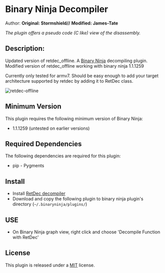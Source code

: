 # Binary Ninja Decompiler
Author: **Original: Stormshield//** **Modified: James-Tate**

_The plugin offers a pseudo code (C like) view of the disassembly._

## Description:

Updated version of retdec_offline. A [Binary Ninja](https://binary.ninja/) decompiling plugin.
Modified version of retdec_offline working with binary ninja 1.1.1259

Currently only tested for armv7. Should be easy enough to add your target architecture supported by retdec by adding it to RetDec class.

![retdec-offline](retdec-offline.png)

## Minimum Version

This plugin requires the following minimum version of Binary Ninja:

 * 1.1.1259 (untested on earlier versions)

## Required Dependencies

The following dependencies are required for this plugin:

 * pip - Pygments

## Install

 * Install [RetDec decompiler](https://github.com/avast-tl/retdec)
 * Download and copy the following plugin to binary ninja plugin's directory (``~/.binaryninja/plugins/``)

## USE
 
 * On Binary Ninja graph view, right click and choose 'Decompile Function with RetDec'

## License

This plugin is released under a [MIT](LICENSE) license.

